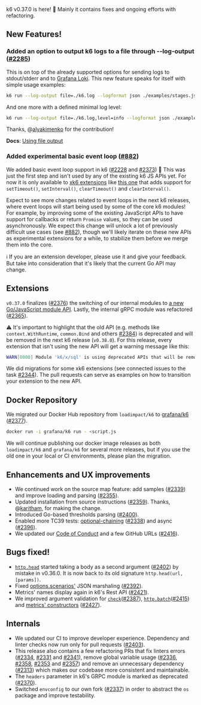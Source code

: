 k6 v0.37.0 is here! 🎉 Mainly it contains fixes and ongoing efforts with refactoring.

## New Features!

### Added an option to output k6 logs to a file through --log-output ([#2285](https://github.com/grafana/k6/pull/2285))

This is on top of the already supported options for sending logs to stdout/stderr and to [Grafana Loki](https://grafana.com/oss/loki/). This new feature speaks for itself with simple usage examples:

```sh
k6 run --log-output file=./k6.log --logformat json ./examples/stages.js
```

And one more with a defined minimal log level:

```sh
k6 run --log-output file=./k6.log,level=info --logformat json ./examples/stages.js
```

Thanks, @[alyakimenko](https://github.com/alyakimenko) for the contribution!

**Docs**: [Using file output](https://k6.io/docs/using-k6/options/#file)

### Added experimental basic event loop ([#882](https://github.com/grafana/k6/issues/882))

We added basic event loop support in k6 ([#2228](https://github.com/grafana/k6/pull/2228) and [#2373](https://github.com/grafana/k6/pull/2373)) :tada: This was just the first step and isn't used by any of the existing k6 JS APIs yet. For now it is only available to [xk6 extensions](https://k6.io/docs/extensions/guides/what-are-k6-extensions/) like [this one](https://github.com/MStoykov/xk6-events) that adds support for `setTimeout()`, `setInterval()`, `clearTimeout()` and `clearInterval()`. 

Expect to see more changes related to event loops in the next k6 releases, where event loops will start being used by some of the core k6 modules! For example, by improving some of the existing JavaScript APIs to have support for callbacks or return `Promise` values, so they can be used asynchronously. We expect this change will unlock a lot of previously difficult use cases (see [#882](https://github.com/grafana/k6/issues/882)), though we'll likely iterate on these new APIs as experimental extensions for a while, to stabilize them before we merge them into the core.

:information_source: If you are an extension developer, please use it and give your feedback. But take into consideration that it's likely that the current Go API may change.

## Extensions

`v0.37.0` finalizes ([#2376](https://github.com/grafana/k6/pull/2376)) the switching of our internal modules to [a new Go/JavaScript module API](https://k6.io/docs/extensions/guides/create-an-extension/#advanced-javascript-extension).  Lastly, the internal gRPC module was refactored ([#2365](https://github.com/grafana/k6/pull/2365)).

:warning: It's important to highlight that the old API (e.g. methods like `context.WithRuntime`, `common.Bind` and others [#2384](https://github.com/grafana/k6/pull/2384)) is deprecated and will be removed in the next k6 release (`v0.38.0`). For this release, every extension that isn't using the new API will get a warning message like this:

```sh
WARN[0000] Module 'k6/x/sql' is using deprecated APIs that will be removed in k6 v0.38.0, for more details on how to update it see https://k6.io/docs/extensions/guides/create-an-extension/#advanced-javascript-extension
```

We did migrations for some xk6 extensions (see connected issues to the task [#2344](https://github.com/grafana/k6/issues/2344)). The pull requests can serve as examples on how to transition your extension to the new API.

## Docker Repository

We migrated our Docker Hub repository from `loadimpact/k6` to [grafana/k6](https://hub.docker.com/r/grafana/k6) ([#2377](https://github.com/grafana/k6/pull/2377)).

```sh
docker run -i grafana/k6 run - <script.js
```

We will continue publishing our docker image releases as both `loadimpact/k6` and `grafana/k6` for several more releases, but if you use the old one in your local or CI environments, please plan the migration.

## Enhancements and UX improvements

- We continued work on the source map feature: add samples ([#2339](https://github.com/grafana/k6/pull/2339)) and improve loading and parsing ([#2355](https://github.com/grafana/k6/pull/2355)).
- Updated installation from source instructions ([#2359](https://github.com/grafana/k6/pull/2359)). Thanks, @[karitham](https://github.com/Karitham), for making the change.
- Introduced Go-based thresholds parsing ([#2400](https://github.com/grafana/k6/pull/2400)).
- Enabled more TC39 tests: [optional-chaining](https://developer.mozilla.org/en-US/docs/Web/JavaScript/Reference/Operators/Optional_chaining) ([#2338](https://github.com/grafana/k6/pull/2338)) and async ([#2396](https://github.com/grafana/k6/pull/2396)).
- We updated our [Code of Conduct](https://github.com/grafana/k6/blob/master/CODE_OF_CONDUCT.md) and a few GitHub URLs ([#2416](https://github.com/grafana/k6/pull/2416)).

## Bugs fixed!

- [`http.head`](https://k6.io/docs/javascript-api/k6-http/head-url-params/) started taking a body as a second argument ([#2402](https://github.com/grafana/k6/pull/2402)) by mistake in v0.36.0. It is now back to its old signature `http.head(url, [params])`.
- Fixed [options.scenarios'](https://k6.io/docs/using-k6/options/#scenarios) JSON marshaling ([#2392](https://github.com/grafana/k6/pull/2392)).
- Metrics' names display again in k6's Rest API ([#2421](https://github.com/grafana/k6/pull/2421)).
- We improved argument validation for [`check`](https://k6.io/docs/javascript-api/k6/check-val-sets-tags)([#2387](https://github.com/grafana/k6/pull/2387)), [`http.batch`](https://k6.io/docs/javascript-api/k6-http/batch-requests)([#2415](https://github.com/grafana/k6/pull/2415)) and [metrics' constructors](https://k6.io/docs/javascript-api/k6-metrics/) ([#2427](https://github.com/grafana/k6/pull/2427)).

## Internals

- We updated our CI to improve developer experience. Dependency and linter checks now run only for pull requests ([#2403](https://github.com/grafana/k6/pull/2403)).
- This release also contains a few refactoring PRs that fix linters errors ([#2334](https://github.com/grafana/k6/pull/2334), [#2331](https://github.com/grafana/k6/pull/2331) and [#2341](https://github.com/grafana/k6/pull/2341)), remove global variable usage ([#2336](https://github.com/grafana/k6/pull/2336), [#2358](https://github.com/grafana/k6/pull/2358), [#2353](https://github.com/grafana/k6/pull/2353) and [#2357](https://github.com/grafana/k6/pull/2357)) and remove an unnecessary dependency ([#2313](https://github.com/grafana/k6/pull/2313)) which makes our codebase more consistent and maintainable.
- The `headers` parameter in k6's GRPC module is marked as deprecated ([#2370](https://github.com/grafana/k6/pull/2370)).
- Switched `envconfig` to our own fork ([#2337](https://github.com/grafana/k6/pull/2337)) in order to abstract the `os` package and improve testability.
